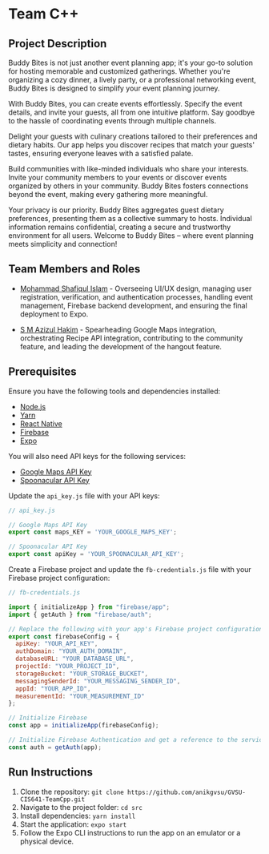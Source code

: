 # Team C++

## Project Description

Buddy Bites is not just another event planning app; it's your go-to solution for hosting memorable and customized gatherings. Whether you're organizing a cozy dinner, a lively party, or a professional networking event, Buddy Bites is designed to simplify your event planning journey.

With Buddy Bites, you can create events effortlessly. Specify the event details, and invite your guests, all from one intuitive platform. Say goodbye to the hassle of coordinating events through multiple channels.

Delight your guests with culinary creations tailored to their preferences and dietary habits. Our app helps you discover recipes that match your guests' tastes, ensuring everyone leaves with a satisfied palate.

Build communities with like-minded individuals who share your interests. Invite your community members to your events or discover events organized by others in your community. Buddy Bites fosters connections beyond the event, making every gathering more meaningful.

Your privacy is our priority. Buddy Bites aggregates guest dietary preferences, presenting them as a collective summary to hosts. Individual information remains confidential, creating a secure and trustworthy environment for all users. Welcome to Buddy Bites – where event planning meets simplicity and connection!

## Team Members and Roles

* [Mohammad Shafiqul Islam](https://github.com/anikgvsu/CIS641-HW2-Islam) - Overseeing UI/UX design, managing user registration, verification, and authentication processes, handling event management, Firebase backend development, and ensuring the final deployment to Expo.

* [S M Azizul Hakim](https://github.com/azizHakim/CIS641-HW2-Hakim) - Spearheading Google Maps integration, orchestrating Recipe API integration, contributing to the community feature, and leading the development of the hangout feature.

## Prerequisites

Ensure you have the following tools and dependencies installed:

* [Node.js](https://nodejs.org/)
* [Yarn](https://classic.yarnpkg.com/lang/en/docs/install/#mac-stable)
* [React Native](https://reactnative.dev/)
* [Firebase](https://firebase.google.com/)
* [Expo](https://expo.dev/)

You will also need API keys for the following services:

* [Google Maps API Key](https://developers.google.com/maps/documentation/javascript/get-api-key)
* [Spoonacular API Key](https://spoonacular.com/food-api)

Update the `api_key.js` file with your API keys:

```javascript
// api_key.js

// Google Maps API Key
export const maps_KEY = 'YOUR_GOOGLE_MAPS_KEY';

// Spoonacular API Key
export const apiKey = 'YOUR_SPOONACULAR_API_KEY';
```

Create a Firebase project and update the `fb-credentials.js` file with your Firebase project configuration:

```javascript
// fb-credentials.js

import { initializeApp } from "firebase/app";
import { getAuth } from "firebase/auth";

// Replace the following with your app's Firebase project configuration
export const firebaseConfig = {
  apiKey: "YOUR_API_KEY",
  authDomain: "YOUR_AUTH_DOMAIN",
  databaseURL: "YOUR_DATABASE_URL",
  projectId: "YOUR_PROJECT_ID",
  storageBucket: "YOUR_STORAGE_BUCKET",
  messagingSenderId: "YOUR_MESSAGING_SENDER_ID",
  appId: "YOUR_APP_ID",
  measurementId: "YOUR_MEASUREMENT_ID"
};

// Initialize Firebase
const app = initializeApp(firebaseConfig);

// Initialize Firebase Authentication and get a reference to the service
const auth = getAuth(app);
```

## Run Instructions

1. Clone the repository: `git clone https://github.com/anikgvsu/GVSU-CIS641-TeamCpp.git`
2. Navigate to the project folder: `cd src`
3. Install dependencies: `yarn install`
4. Start the application: `expo start`
5. Follow the Expo CLI instructions to run the app on an emulator or a physical device.